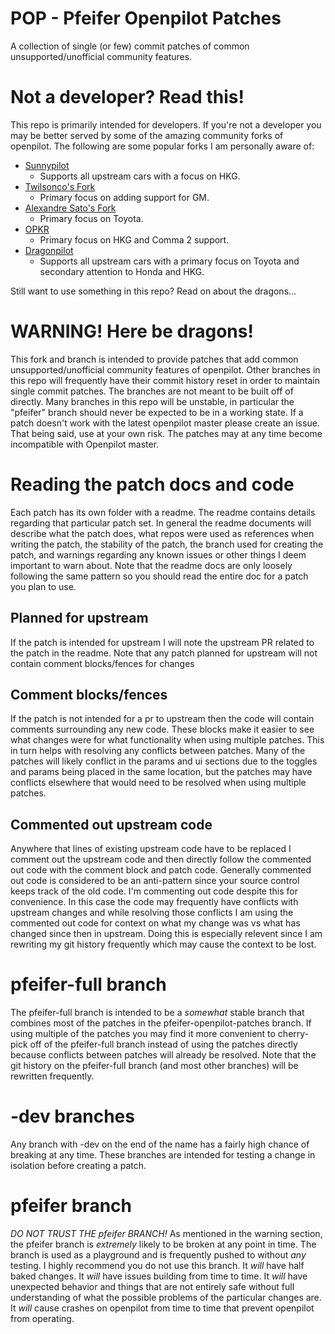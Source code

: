 # POP - Pfeifer Openpilot Patches
A collection of single (or few) commit patches of common unsupported/unofficial
community features.

# Not a developer? Read this!
This repo is primarily intended for developers. If you're not a developer you
may be better served by some of the amazing community forks of openpilot. The
following are some popular forks I am personally aware of:
* [Sunnypilot](https://github.com/sunnyhaibin/sunnypilot)
    - Supports all upstream cars with a focus on HKG.
* [Twilsonco's Fork](https://github.com/twilsonco/openpilot)
    - Primary focus on adding support for GM.
* [Alexandre Sato's Fork](https://github.com/AlexandreSato/openpilot/tree/personal3)
    - Primary focus on Toyota.
* [OPKR](https://github.com/openpilotkr/openpilot)
    - Primary focus on HKG and Comma 2 support.
* [Dragonpilot](https://github.com/dragonpilot-community/dragonpilot)
    - Supports all upstream cars with a primary focus on Toyota and secondary
    attention to Honda and HKG.

Still want to use something in this repo? Read on about the dragons...

# WARNING! Here be dragons!
This fork and branch is intended to provide patches that add common
unsupported/unofficial community features of openpilot. Other branches in this
repo will frequently have their commit history reset in order to maintain
single commit patches. The branches are not meant to be built off of directly.
Many branches in this repo will be unstable, in particular the "pfeifer" branch
should never be expected to be in a working state. If a patch doesn't work
with the latest openpilot master please create an issue. That being said, use
at your own risk. The patches may at any time become incompatible with Openpilot
master.

# Reading the patch docs and code
Each patch has its own folder with a readme. The readme contains details regarding that particular patch set. In general the readme documents will describe what the patch does, what repos were used as references when writing the patch, the stability of the patch, the branch used for creating the patch, and warnings regarding any known issues or other things I deem important to warn about. Note that the readme docs are only loosely following the same pattern so you should read the entire doc for a patch you plan to use.

## Planned for upstream
If the patch is intended for upstream I will note the upstream PR related to the patch in the readme. Note that any patch planned for upstream will not contain comment blocks/fences for changes

## Comment blocks/fences
If the patch is not intended for a pr to upstream then the code will contain comments surrounding any new code. These blocks make it easier to see what changes were for what functionality when using multiple patches. This in turn helps with resolving any conflicts between patches. Many of the patches will likely conflict in the params and ui sections due to the toggles and params being placed in the same location, but the patches may have conflicts elsewhere that would need to be resolved when using multiple patches.

## Commented out upstream code
Anywhere that lines of existing upstream code have to be replaced I comment out the upstream code and then directly follow the commented out code with the comment block and patch code. Generally commented out code is considered to be an anti-pattern since your source control keeps track of the old code. I'm commenting out code despite this for convenience. In this case the code may frequently have conflicts with upstream changes and while resolving those conflicts I am using the commented out code for context on what my change was vs what has changed since then in upstream. Doing this is especially relevent since I am rewriting my git history frequently which may cause the context to be lost.

# pfeifer-full branch
The pfeifer-full branch is intended to be a _somewhat_ stable branch that combines most of the patches in the pfeifer-openpilot-patches branch. If using multiple of the patches you may find it more convenient to cherry-pick off of the pfeifer-full branch instead of using the patches directly because conflicts between patches will already be resolved. Note that the git history on the pfeifer-full branch (and most other branches) will be rewritten frequently.

# -dev branches
Any branch with -dev on the end of the name has a fairly high chance of breaking at any time. These branches are intended for testing a change in isolation before creating a patch.

# pfeifer branch
_DO NOT TRUST THE pfeifer BRANCH!_ As mentioned in the warning section, the pfeifer branch is _extremely_ likely to be broken at any point in time. The branch is used as a playground and is frequently pushed to without _any_ testing. I highly recommend you do not use this branch. It _will_ have half baked changes. It _will_ have issues building from time to time. It _will_ have unexpected behavior and things that are not entirely safe without full understanding of what the possible problems of the particular changes are. It _will_ cause crashes on openpilot from time to time that prevent openpilot from operating.
